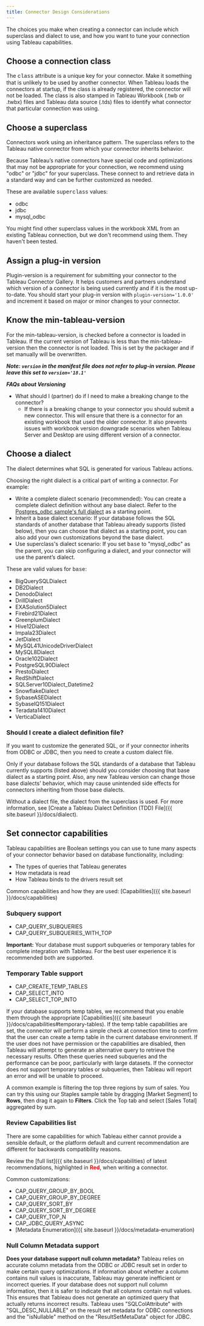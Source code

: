 ```yaml
---
title: Connector Design Considerations
---
```


The choices you make when creating a connector can include which superclass and dialect to use, and how you want to tune your connection using Tableau capabilities.

## Choose a connection class

The <span style="font-family: courier new">class</span> attribute is a unique key for your connector. Make it something that is unlikely to be used by another connector. When Tableau loads the connectors at startup, if the class is already registered, the connector will not be loaded. The class is also stamped in Tableau Workbook (.twb or .twbx) files and Tableau data source (.tds) files to identify what connector that particular connection was using.

## Choose a superclass

Connectors work using an inheritance pattern. The superclass refers to the Tableau native connector from which your connector inherits behavior.

Because Tableau’s native connectors have special code and optimizations that may not be appropriate for your connection, we recommend using "odbc" or "jdbc" for your superclass. These connect to and retrieve data in a standard way and can be further customized as needed.

These are available <span style="font-family: courier new">superclass</span> values:

- odbc
- jdbc
- mysql_odbc

You might find other superclass values in the workbook XML from an existing Tableau connection, but we don't recommend using them. They haven't been tested.

## Assign a plug-in version

Plugin-version is a requirement for submitting your connector to the Tableau Connector Gallery.  It helps customers and partners understand which version of a connector is being used currently and if it is the most up-to-date.
You should start your plug-in version with `plugin-version='1.0.0'` and increment it based on major or minor changes to your connector.

## Know the min-tableau-version
For the min-tableau-version, is checked before a connector is loaded in Tableau. If the current version of Tableau is less than the min-tableau-version then the connector is not loaded.
This is set by the packager and if set manually will be overwritten.

***Note: `version` in the manifest file does not refer to plug-in version. Please leave this set to `version='18.1'`*** <br />

***FAQs about Versioning***
- What should I (partner) do if I need to make a breaking change to the connector?
  - If there is a breaking change to your connector you should submit a new connector. This will ensure that there is a connector for an existing workbook that used the older connector. It also prevents issues with workbook version downgrade scenarios when Tableau Server and Desktop are using different version of a connector.

## Choose a dialect

The dialect determines what SQL is generated for various Tableau actions.

Choosing the right dialect is a critical part of writing a connector. For example:

- Write a complete dialect scenario (recommended): You can create a complete dialect definition without any base dialect. Refer to the [Postgres_odbc sample's full dialect](https://github.com/tableau/connector-plugin-sdk/blob/master/samples/plugins/postgres_odbc/dialect.tdd) as a starting point.
- Inherit a base dialect scenario: If your database follows the SQL standards of another database that Tableau already supports (listed below), then you can choose that dialect as a starting point, you can also add your own customizations beyond the base dialect.
- Use superclass's dialect scenario: If you set <span style="font-family: courier new">base</span> to "mysql_odbc" as the parent, you can skip configuring a dialect, and your connector will use the parent’s dialect.


These are valid values for <span style="font-family: courier new">base</span>:

- BigQuerySQLDialect
- DB2Dialect
- DenodoDialect
- DrillDialect
- EXASolution5Dialect
- Firebird21Dialect
- GreenplumDialect
- Hive12Dialect
- Impala23Dialect
- JetDialect
- MySQL41UnicodeDriverDialect
- MySQL8Dialect
- Oracle102Dialect
- PostgreSQL90Dialect
- PrestoDialect
- RedShiftDialect
- SQLServer10Dialect_Datetime2
- SnowflakeDialect
- SybaseASEDialect
- SybaseIQ151Dialect
- Teradata1410Dialect
- VerticaDialect


### Should I create a dialect definition file?

If you want to customize the generated SQL, or if your connector inherits from ODBC or JDBC, then you need to create a custom dialect file.

Only if your database follows the SQL standards of a database that Tableau currently supports (listed above) should you consider choosing that base dialect as a starting point.  Also, any new Tableau version can change those base dialects' behavior, which may cause unintended side effects for connectors inheriting from those base dialects.

Without a dialect file, the dialect from the superclass is used. For more information, see [Create a Tableau Dialect Definition (TDD) File]({{ site.baseurl }}/docs/dialect).

## Set connector capabilities

Tableau capabilities are Boolean settings you can use to tune many aspects of your connector behavior based on database functionality, including:
- The types of queries that Tableau generates
- How metadata is read
- How Tableau binds to the drivers result set

Common capabilities and how they are used: [Capabilities]({{ site.baseurl }}/docs/capabilities) 

### Subquery support

- CAP_QUERY_SUBQUERIES
- CAP_QUERY_SUBQUERIES_WITH_TOP

__Important:__ Your database must support subqueries or temporary tables for complete integration with Tableau. For the best user experience it is recommended both are supported.

### Temporary Table support

- CAP_CREATE_TEMP_TABLES
- CAP_SELECT_INTO
- CAP_SELECT_TOP_INTO

If your database supports temp tables, we recommend that you enable them through the appropriate [Capabilities]({{ site.baseurl }}/docs/capabilities#temporary-tables). If the temp table capabilities are set, the connector will perform a simple check at connection time to confirm that the user can create a temp table in the current database environment. If the user does not have permission or the capabilities are disabled, then Tableau will attempt to generate an alternative query to retrieve the necessary results. Often these queries need subqueries and the performance can be poor, particularly with large datasets. If the connector does not support temporary tables or subqueries, then Tableau will report an error and will be unable to proceed.

A common example is filtering the top three regions by sum of sales. You can try this using our Staples sample table by dragging [Market Segment] to __Rows__, then drag it again to __Filters__. Click the Top tab and select [Sales Total] aggregated by sum.

### Review Capabilities list

There are some capabilities for which Tableau either cannot provide a sensible default, or the platform default and current recommendation are different for backwards compatibility reasons.

Review the [full list]({{ site.baseurl }}/docs/capabilities) of latest recommendations, highlighted in **<span style="color:red">Red</span>**, when writing a connector.  

Common customizations:
- CAP_QUERY_GROUP_BY_BOOL
- CAP_QUERY_GROUP_BY_DEGREE
- CAP_QUERY_SORT_BY
- CAP_QUERY_SORT_BY_DEGREE 
- CAP_QUERY_TOP_N 
- CAP_JDBC_QUERY_ASYNC
- [Metadata Enumeration]({{ site.baseurl }}/docs/metadata-enumeration)

### Null Column Metadata support

__Does your database support null column metadata?__
Tableau relies on accurate column metadata from the ODBC or JDBC result set in order to make certain query optimizations. If information about whether a column contains null values is inaccurate, Tableau may generate inefficient or incorrect queries. If your database does not support null column information, then it is safer to indicate that all columns contain null values. This ensures that Tableau does not generate an optimized query that actually returns incorrect results.
Tableau uses "SQLColAttribute" with "SQL_DESC_NULLABLE" on the result set metadata for ODBC connections and the "isNullable" method on the "ResultSetMetaData" object for JDBC.
